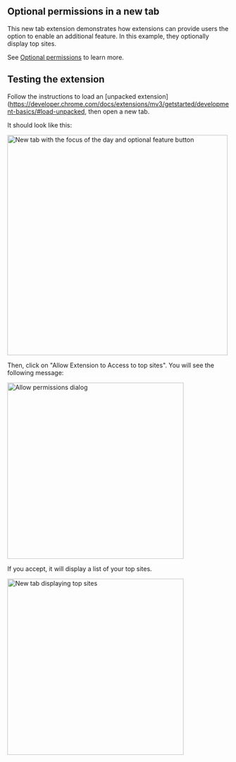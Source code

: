 ## Optional permissions in a new tab

This new tab extension demonstrates how extensions can provide users the option to enable an additional feature. In this example, they optionally display top sites.

See [Optional permissions](https://developer.chrome.com/docs/extensions/reference/permissions/) to learn more.

## Testing the extension

Follow the instructions to load an [unpacked extension](https://developer.chrome.com/docs/extensions/mv3/getstarted/development-basics/#load-unpacked, then open a new tab.

It should look like this:

<img src="https://wd.imgix.net/image/BhuKGJaIeLNPW9ehns59NfwqKxF2/28zBZUTWK1aAZPnKs4ZD.png" alt="New tab with the focus of the day and optional feature button" width="500"/>

Then, click on "Allow Extension to Access to top sites". You will see the following message:

<img src="https://wd.imgix.net/image/BhuKGJaIeLNPW9ehns59NfwqKxF2/rPN5Co1OdkuIZpfAAgPg.png" alt="Allow permissions dialog" width="400"/>

If you accept, it will display a list of your top sites.

<img src="https://wd.imgix.net/image/BhuKGJaIeLNPW9ehns59NfwqKxF2/ibZ6PqWHsU2v0Y1h0ig2.png" alt="New tab displaying top sites" width="400"/>


